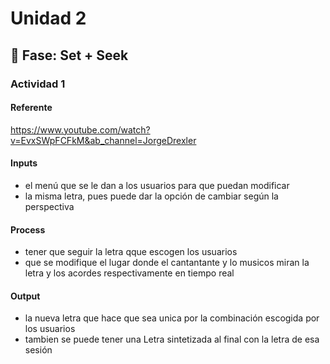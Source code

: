 # Unidad 2

## 🔎 Fase: Set + Seek

### Actividad 1 
#### Referente 
https://www.youtube.com/watch?v=EvxSWpFCFkM&ab_channel=JorgeDrexler

#### Inputs
- el menú que se le dan a los usuarios para que puedan modificar
- la misma letra, pues puede dar la opción de cambiar según la perspectiva

#### Process 
- tener que seguir la letra qque escogen los usuarios
- que se modifique el lugar donde el cantantante y lo musicos miran la letra y los acordes respectivamente en tiempo real

#### Output 
- la nueva letra que hace que sea unica por la combinación escogida por los usuarios
- tambien se puede tener una Letra sintetizada al final con la letra de esa sesión 

